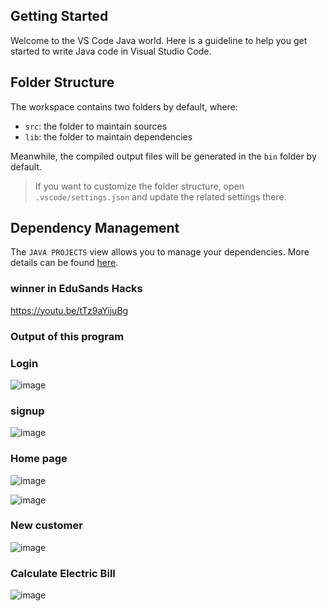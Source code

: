 ## Getting Started

Welcome to the VS Code Java world. Here is a guideline to help you get started to write Java code in Visual Studio Code.

## Folder Structure

The workspace contains two folders by default, where:

- `src`: the folder to maintain sources
- `lib`: the folder to maintain dependencies

Meanwhile, the compiled output files will be generated in the `bin` folder by default.

> If you want to customize the folder structure, open `.vscode/settings.json` and update the related settings there.

## Dependency Management

The `JAVA PROJECTS` view allows you to manage your dependencies. More details can be found [here](https://github.com/microsoft/vscode-java-dependency#manage-dependencies).
### winner in EduSands Hacks
https://youtu.be/tTz9aYijuBg
### Output of this program

### Login 
![image](https://github.com/suba-12/Electric_bill_management_system/assets/108751443/f524e778-9db9-47d6-b3c1-06751da04420)

### signup

![image](https://github.com/suba-12/Electric_bill_management_system/assets/108751443/d18d37be-deda-4b67-b625-de426a628609)

### Home page

![image](https://github.com/suba-12/Electric_bill_management_system/assets/108751443/9b9aa004-fb3f-4730-bc60-94ed499d7a86)

![image](https://github.com/suba-12/Electric_bill_management_system/assets/108751443/e4c2e243-47e7-4302-82f3-7ed63325ab44)

### New customer 
![image](https://github.com/suba-12/Electric_bill_management_system/assets/108751443/f3a6bf24-d88b-403f-b407-cd9a195ef29a)
### Calculate Electric Bill

![image](https://github.com/suba-12/Electric_bill_management_system/assets/108751443/c071b019-4dae-4203-90f4-86cca63d7501)

